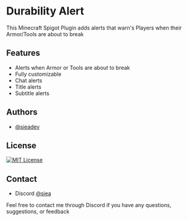 # Durability Alert

This Minecraft Spigot Plugin adds alerts that warn's Players when their Armor/Tools are about to break



## Features

- Alerts when Armor or Tools are about to break
- Fully customizable
- Chat alerts
- Title alerts
- Subtitle alerts
## Authors

- [@sieadev](https://www.github.com/sieadev)


## License

[![MIT License](https://img.shields.io/badge/License-MIT-green.svg)](https://choosealicense.com/licenses/mit/)


## Contact
- Discord [@siea](dsc.gg/siea)

Feel free to contact me through Discord if you have any questions, suggestions, or feedback
